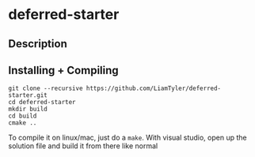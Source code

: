 # deferred-starter

## Description

## Installing + Compiling
```
git clone --recursive https://github.com/LiamTyler/deferred-starter.git
cd deferred-starter
mkdir build
cd build
cmake ..
```

To compile it on linux/mac, just do a `make`. With visual studio, open up the solution file and build it from there like normal
